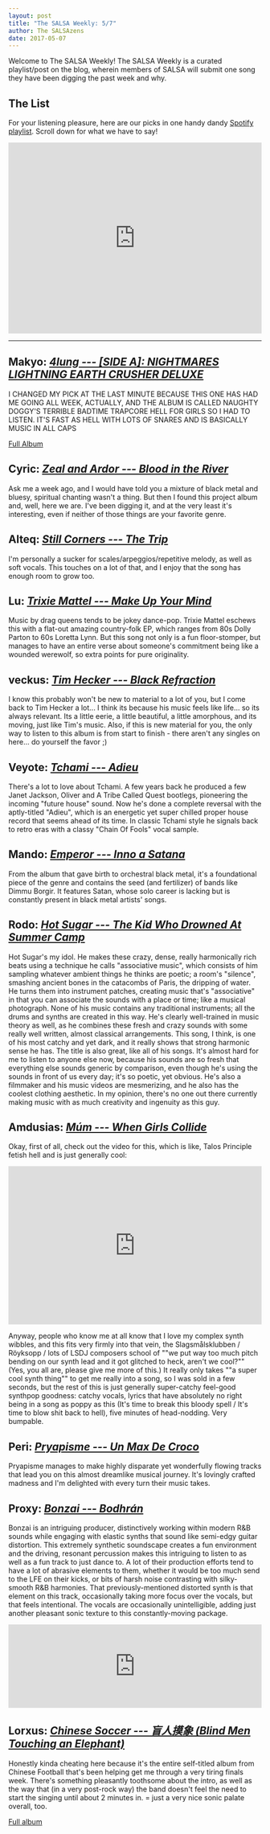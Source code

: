 ```yaml
---
layout: post
title: "The SALSA Weekly: 5/7"
author: The SALSAzens
date: 2017-05-07
---
```


<style>
iframe { margin: 0 auto; display: block; width: 100%; }
</style>

Welcome to The SALSA Weekly! The SALSA Weekly is a curated playlist/post on the blog, wherein members of SALSA will submit one song they have been digging the past week and why.

## The List

For your listening pleasure, here are our picks in one handy dandy [Spotify playlist](https://open.spotify.com/user/forneuslex/playlist/0ywCUtbkTV99owrMnxf3Ic). Scroll down for what we have to say!

<iframe src="https://embed.spotify.com/?uri=spotify%3Auser%3Aforneuslex%3Aplaylist%3A0ywCUtbkTV99owrMnxf3Ic" height="380" frameborder="0" allowtransparency="true"></iframe>

-----

## Makyo: [*4lung --- [SIDE A]: NIGHTMARES LIGHTNING EARTH CRUSHER DELUXE*](https://4lung.bandcamp.com/track/side-a-nightmares-lightning-earth-crusher-deluxe)

I CHANGED MY PICK AT THE LAST MINUTE BECAUSE THIS ONE HAS HAD ME GOING ALL WEEK, ACTUALLY, AND THE ALBUM IS CALLED NAUGHTY DOGGY'S TERRIBLE BADTIME TRAPCORE HELL FOR GIRLS SO I HAD TO LISTEN. IT'S FAST AS HELL WITH LOTS OF SNARES AND IS BASICALLY MUSIC IN ALL CAPS

[Full Album](https://4lung.bandcamp.com/album/naughty-doggys-terrible-badtime-trapcore-hell-for-girls)

## Cyric: [*Zeal and Ardor --- Blood in the River*](https://open.spotify.com/track/3de3pLWU48fpTNlSuM6tyR)

Ask me a week ago, and I would have told you a mixture of black metal and bluesy, spiritual chanting wasn't a thing. But then I found this project album and, well, here we are. I've been digging it, and at the very least it's interesting, even if neither of those things are your favorite genre.

## Alteq: [*Still Corners --- The Trip*](https://open.spotify.com/track/2BCFf69uK4HL8eOubSSrHm)

I'm personally a sucker for scales/arpeggios/repetitive melody, as well as soft vocals. This touches on a lot of that, and I enjoy that the song has enough room to grow too.

## Lu: [*Trixie Mattel --- Make Up Your Mind*](https://open.spotify.com/track/3ihxhLPBvQd2EGGGAqfrlC)

Music by drag queens tends to be jokey dance-pop. Trixie Mattel eschews this with a flat-out amazing country-folk EP, which ranges from 80s Dolly Parton to 60s Loretta Lynn. But this song not only is a fun floor-stomper, but manages to have an entire verse about someone's commitment being like a wounded werewolf, so extra points for pure originality.

## veckus: [*Tim Hecker --- Black Refraction*](https://open.spotify.com/track/4FTPWFrUzsZUYvIC1VSBxU)

I know this probably won't be new to material to a lot of you, but I come back to Tim Hecker a lot... I think its because his music feels like life... so its always relevant. Its a little eerie, a little beautiful, a little amorphous, and its moving, just like Tim's music. Also, if this is new material for you, the only way to listen to this album is from start to finish - there aren't any singles on here... do yourself the favor ;)

## Veyote: [*Tchami --- Adieu*](https://open.spotify.com/track/3de3pLWU48fpTNlSuM6tyR)

There's a lot to love about Tchami. A few years back he produced a few Janet Jackson, Oliver and A Tribe Called Quest bootlegs, pioneering the incoming "future house" sound. Now he's done a complete reversal with the aptly-titled "Adieu", which is an energetic yet super chilled proper house record that seems ahead of its time. In classic Tchami style he signals back to retro eras with a classy "Chain Of Fools" vocal sample.

## Mando: [*Emperor --- Inno a Satana*](https://open.spotify.com/track/54ZHd1wvjOKNpK551g6sQQ)

From the album that gave birth to orchestral black metal, it's a foundational piece of the genre and contains the seed (and fertilizer) of bands like Dimmu Borgir. It features Satan, whose solo career is lacking but is constantly present in black metal artists' songs.

## Rodo: [*Hot Sugar --- The Kid Who Drowned At Summer Camp*](https://open.spotify.com/track/6xeCp1w8ODHFoHqEa0YSKh)

Hot Sugar's my idol. He makes these crazy, dense, really harmonically rich beats using a technique he calls "associative music", which consists of him sampling whatever ambient things he thinks are poetic; a room's "silence", smashing ancient bones in the catacombs of Paris, the dripping of water. He turns them into instrument patches, creating music that's "associative" in that you can associate the sounds with a place or time; like a musical photograph. None of his music contains any traditional instruments; all the drums and synths are created in this way. He's clearly well-trained in music theory as well, as he combines these fresh and crazy sounds with some really well written, almost classical arrangements. This song, I think, is one of his most catchy and yet dark, and it really shows that strong harmonic sense he has. The title is also great, like all of his songs. It's almost hard for me to listen to anyone else now, because his sounds are so fresh that everything else sounds generic by comparison, even though he's using the sounds in front of us every day; it's so poetic, yet obvious. He's also a filmmaker and his music videos are mesmerizing, and he also has the coolest clothing aesthetic. In my opinion, there's no one out there currently making music with as much creativity and ingenuity as this guy.

## Amdusias: [*Múm --- When Girls Collide*](https://open.spotify.com/track/7jMuXuhCfls17qg16Cy5cA)

Okay, first of all, check out the video for this, which is like, Talos Principle fetish hell and is just generally cool:

<iframe width="560" height="315" src="https://www.youtube.com/embed/4YzmcW8ZwWc" frameborder="0" allowfullscreen></iframe>

Anyway, people who know me at all know that I love my complex synth wibbles, and this fits very firmly into that vein, the Slagsmålsklubben / Röyksopp / lots of LSDJ composers school of ""we put way too much pitch bending on our synth lead and it got glitched to heck, aren't we cool?"" (Yes, you all are, please give me more of this.) It really only takes ""a super cool synth thing"" to get me really into a song, so I was sold in a few seconds, but the rest of this is just generally super-catchy feel-good synthpop goodness: catchy vocals, lyrics that have absolutely no right being in a song as poppy as this (It's time to break this bloody spell / It's time to blow shit back to hell), five minutes of head-nodding. Very bumpable.

## Peri: [*Pryapisme --- Un Max De Croco*](https://open.spotify.com/track/7sG5Rdd0w7CCIuIDFzLIXQ)

Pryapisme manages to make highly disparate yet wonderfully flowing tracks that lead you on this almost dreamlike musical journey. It's lovingly crafted madness and I'm delighted with every turn their music takes.

## Proxy: [*Bonzai --- Bodhrán*](https://soundcloud.com/b_o_n_z_a_i/bodhran-1)

Bonzai is an intriguing producer, distinctively working within modern R&B sounds while engaging with elastic synths that sound like semi-edgy guitar distortion.  This extremely synthetic soundscape creates a fun environment and the driving, resonant percussion makes this intriguing to listen to as well as a fun track to just dance to.  A lot of their production efforts tend to have a lot of abrasive elements to them, whether it would be too much send to the LFE on their kicks, or bits of harsh noise contrasting with silky-smooth R&B harmonies.  That previously-mentioned distorted synth is that element on this track, occasionally taking more focus over the vocals, but that feels intentional.  The vocals are occasionally unintelligible, adding just another pleasant sonic texture to this constantly-moving package.

<iframe width="100%" height="166" scrolling="no" frameborder="no" src="https://w.soundcloud.com/player/?url=https%3A//api.soundcloud.com/tracks/286551563&amp;color=ff5500&amp;auto_play=false&amp;hide_related=false&amp;show_comments=true&amp;show_user=true&amp;show_reposts=false"></iframe>

## Lorxus: [*Chinese Soccer --- 盲人摸象 (Blind Men Touching an Elephant)*](https://youtu.be/tsR8QDP46xg?t=53m40s)

Honestly kinda cheating here because it's the entire self-titled album from Chinese Football that's been helping get me through a very tiring finals week. There's something pleasantly toothsome about the intro, as well as the way that (in a very post-rock way) the band doesn't feel the need to start the singing until about 2 minutes in. = just a very nice sonic palate overall, too.

[Full album](https://youtu.be/tsR8QDP46xg)
